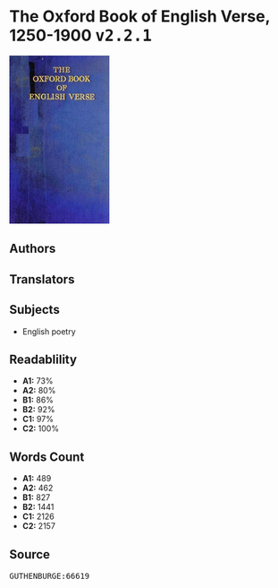 # The Oxford Book of English Verse, 1250-1900 <kbd>v2.2.1</kbd>

![](./cover.medium.jpg "")

## Authors



## Translators



## Subjects


 - English poetry

## Readablility


 - **A1:** 73%
 - **A2:** 80%
 - **B1:** 86%
 - **B2:** 92%
 - **C1:** 97%
 - **C2:** 100%

## Words Count


 - **A1:** 489
 - **A2:** 462
 - **B1:** 827
 - **B2:** 1441
 - **C1:** 2126
 - **C2:** 2157

## Source


<kbd>GUTHENBURGE:66619</kbd>
